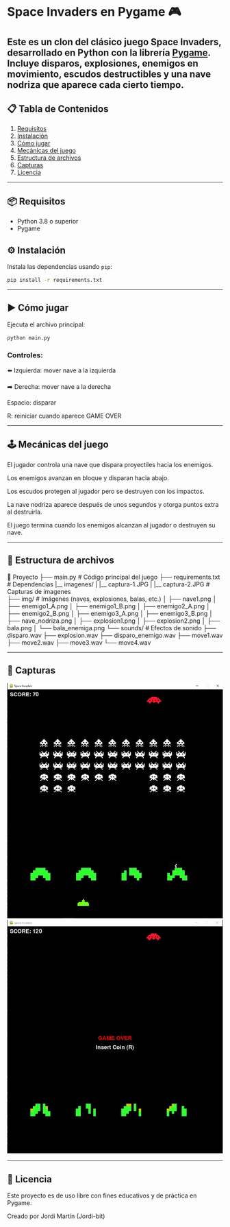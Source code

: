 # Space Invaders en Pygame 🎮

Este es un clon del clásico juego **Space Invaders**, desarrollado en **Python** con la librería [Pygame](https://www.pygame.org/).  
Incluye disparos, explosiones, enemigos en movimiento, escudos destructibles y una nave nodriza que aparece cada cierto tiempo.
---

## 📋 Tabla de Contenidos
1. [Requisitos](#-requisitos)
2. [Instalación](#-instalación)
3. [Cómo jugar](#-cómo-jugar)
4. [Mecánicas del juego](#-mecánicas-del-juego)
5. [Estructura de archivos](#-estructura-de-archivos)
6. [Capturas](#-capturas)
7. [Licencia](#-licencia)

---
## 📦 Requisitos

- Python 3.8 o superior  
- Pygame  

## ⚙️ Instalación

Instala las dependencias usando `pip`:

```bash
pip install -r requirements.txt
```
---

## ▶️ Cómo jugar

Ejecuta el archivo principal:
```
python main.py
```

### Controles:

⬅️ Izquierda: mover nave a la izquierda

➡️ Derecha: mover nave a la derecha

Espacio: disparar

R: reiniciar cuando aparece GAME OVER

---

## 🕹️ Mecánicas del juego

El jugador controla una nave que dispara proyectiles hacia los enemigos.

Los enemigos avanzan en bloque y disparan hacia abajo.

Los escudos protegen al jugador pero se destruyen con los impactos.

La nave nodriza aparece después de unos segundos y otorga puntos extra al destruirla.

El juego termina cuando los enemigos alcanzan al jugador o destruyen su nave.

---

## 📁 Estructura de archivos

📂 Proyecto
├── main.py               # Código principal del juego
├── requirements.txt      # Dependencias
|__ imagenes/
|   |__ captura-1.JPG
|   |__ captura-2.JPG     # Capturas de imagenes  
├── img/                  # Imágenes (naves, explosiones, balas, etc.)
│   ├── nave1.png
│   ├── enemigo1_A.png
│   ├── enemigo1_B.png
│   ├── enemigo2_A.png
│   ├── enemigo2_B.png
│   ├── enemigo3_A.png
│   ├── enemigo3_B.png
│   ├── nave_nodriza.png
│   ├── explosion1.png
│   ├── explosion2.png
│   ├── bala.png
│   └── bala_enemiga.png
└── sounds/               # Efectos de sonido
    ├── disparo.wav
    ├── explosion.wav
    ├── disparo_enemigo.wav
    ├── move1.wav
    ├── move2.wav
    ├── move3.wav
    └── move4.wav

---
## 📸 Capturas 

![captura-1](imagenes/capturas/captura-1.jpg)
![captura-2](imagenes/capturas/captura-2.jpg)

---

## 📜 Licencia

Este proyecto es de uso libre con fines educativos y de práctica en Pygame.

Creado por Jordi Martin (Jordi-bit)